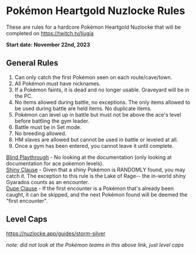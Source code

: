 # Pokémon Heartgold Nuzlocke Rules
These are rules for a hardcore Pokémon Heartgold Nuzlocke that will be completed on https://twitch.tv/liugia

<b>Start date: November 22nd, 2023</b>

## General Rules
1) Can only catch the first Pokémon seen on each route/cave/town.
2) All Pokémon must have nicknames.
3) If a Pokémon faints, it is dead and no longer usable. Graveyard will be in the PC.
4) No items allowed during battle, no exceptions. The only items allowed to be used during battle are held items. No duplicate items.
5) Pokémon can level up in battle but must not be above the ace's level before battling the gym leader.
6) Battle must be in Set mode.
7) No breeding allowed.
8) HM slaves are allowed but cannot be used in battle or leveled at all.
9) Once a gym has been entered, you cannot leave it until complete.

<ins>Blind Playthrough</ins> - No looking at the documentation (only looking at documentation for ace pokemon levels). \
<ins>Shiny Clause</ins> - Given that a shiny Pokémon is RANDOMLY found, you may catch it. The exception to this rule is the Lake of Rage-- the in-world shiny Gyarados counts as an encounter. \
<ins>Dupe Clause</ins>  - If the first encounter is a Pokémon that's already been caught, it can be skipped, and the next Pokémon found will be deemed the "first encounter".
 
## Level Caps

https://nuzlocke.app/guides/storm-silver

*note: did not look at the Pokémon teams in this above link, just level caps*

